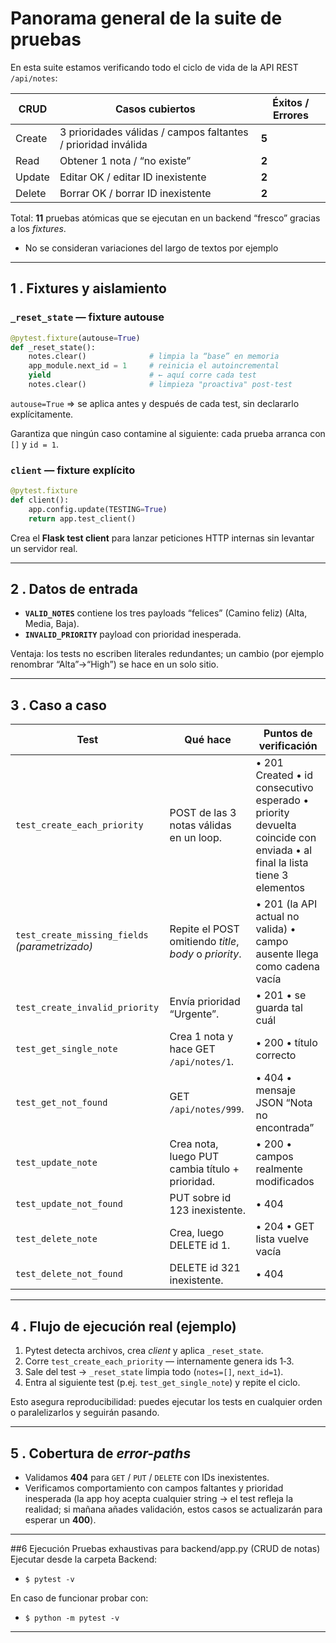 # Panorama general de la suite de pruebas

En esta suite estamos verificando todo el ciclo de vida de la API REST `/api/notes`:

| CRUD   | Casos cubiertos                                                   | Éxitos / Errores |
|--------|-------------------------------------------------------------------|------------------|
| Create | 3 prioridades válidas / campos faltantes / prioridad inválida     | **5** | |
| Read   | Obtener 1 nota / “no existe”                                      | **2** | |
| Update | Editar OK / editar ID inexistente                                 | **2** | |
| Delete | Borrar OK / borrar ID inexistente                                 | **2** | |

Total: **11** pruebas atómicas que se ejecutan en un backend “fresco” gracias a los *fixtures*.

- No se consideran variaciones del largo de textos por ejemplo

---

## 1 . Fixtures y aislamiento

### `_reset_state` — fixture autouse
```python
@pytest.fixture(autouse=True)
def _reset_state():
    notes.clear()              # limpia la “base” en memoria
    app_module.next_id = 1     # reinicia el autoincremental
    yield                      # ← aquí corre cada test
    notes.clear()              # limpieza "proactiva" post-test
```
`autouse=True` ⇒ se aplica antes y después de cada test, sin declararlo explícitamente.

Garantiza que ningún caso contamine al siguiente: cada prueba arranca con `[]` y `id = 1`.

### `client` — fixture explícito
```python
@pytest.fixture
def client():
    app.config.update(TESTING=True)
    return app.test_client()
```
Crea el **Flask test client** para lanzar peticiones HTTP internas sin levantar un servidor real.

---

## 2 . Datos de entrada

* **`VALID_NOTES`** contiene los tres payloads “felices” (Camino feliz) (Alta, Media, Baja).  
* **`INVALID_PRIORITY`** payload con prioridad inesperada.

Ventaja: los tests no escriben literales redundantes; un cambio (por ejemplo renombrar “Alta”→“High”) se hace en un solo sitio.

---

## 3 . Caso a caso

| Test | Qué hace | Puntos de verificación |
|------|----------|------------------------|
| `test_create_each_priority` | POST de las 3 notas válidas en un loop. | • 201 Created • id consecutivo esperado • priority devuelta coincide con enviada • al final la lista tiene 3 elementos |
| `test_create_missing_fields` *(parametrizado)* | Repite el POST omitiendo *title*, *body* o *priority*. | • 201 (la API actual no valida) • campo ausente llega como cadena vacía |
| `test_create_invalid_priority` | Envía prioridad “Urgente”. | • 201 • se guarda tal cuál  |
| `test_get_single_note` | Crea 1 nota y hace GET `/api/notes/1`. | • 200 • título correcto |
| `test_get_not_found` | GET `/api/notes/999`. | • 404 • mensaje JSON “Nota no encontrada” |
| `test_update_note` | Crea nota, luego PUT cambia título + prioridad. | • 200 • campos realmente modificados |
| `test_update_not_found` | PUT sobre id 123 inexistente. | • 404 |
| `test_delete_note` | Crea, luego DELETE id 1. | • 204 • GET lista vuelve vacía |
| `test_delete_not_found` | DELETE id 321 inexistente. | • 404 |

---

## 4 . Flujo de ejecución real (ejemplo)

1. Pytest detecta archivos, crea *client* y aplica `_reset_state`.  
2. Corre `test_create_each_priority` — internamente genera ids 1‑3.  
3. Sale del test → `_reset_state` limpia todo (`notes=[]`, `next_id=1`).  
4. Entra al siguiente test (p.ej. `test_get_single_note`) y repite el ciclo.

Esto asegura reproducibilidad: puedes ejecutar los tests en cualquier orden o paralelizarlos y seguirán pasando.

---

## 5 . Cobertura de *error-paths*

* Validamos **404** para `GET` / `PUT` / `DELETE` con IDs inexistentes.  
* Verificamos comportamiento con campos faltantes y prioridad inesperada (la app hoy acepta cualquier string → el test refleja la realidad; si mañana añades validación, estos casos se actualizarán para esperar un **400**).

---

##6 Ejecución
Pruebas exhaustivas para backend/app.py (CRUD de notas)
Ejecutar desde la carpeta Backend:
- ```$ pytest -v```

En caso de funcionar probar con:
- ```$ python -m pytest -v```

---
